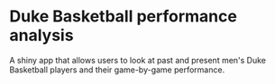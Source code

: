 # Duke Basketball performance analysis
A shiny app that allows users to look at past and present men's Duke Basketball players and their game-by-game performance.

